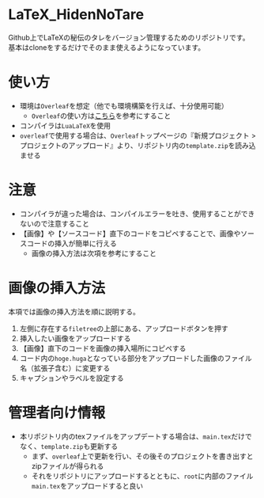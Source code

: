 # LaTeX_HidenNoTare
Github上でLaTeXの秘伝のタレをバージョン管理するためのリポジトリです。
基本はcloneをするだけでそのまま使えるようになっています。

# 使い方
- 環境は`Overleaf`を想定（他でも環境構築を行えば、十分使用可能）
  - `Overleaf`の使い方は[こちら](https://ja.overleaf.com/learn/how-to/How_to_make_comments_in_an_Overleaf_LaTeX_project)を参考にすること
- コンパイラは`LuaLaTeX`を使用
- `overleaf`で使用する場合は、`Overleaf`トップページの『新規プロジェクト > プロジェクトのアップロード』より、リポジトリ内の`template.zip`を読み込ませる

# 注意
- コンパイラが違った場合は、コンパイルエラーを吐き、使用することができないので注意すること
- 【画像】や【ソースコード】直下のコードをコピペすることで、画像やソースコードの挿入が簡単に行える
  - 画像の挿入方法は次項を参考にすること

# 画像の挿入方法
本項では画像の挿入方法を順に説明する。
1. 左側に存在する`filetree`の上部にある、アップロードボタンを押す
2. 挿入したい画像をアップロードする
3. 【画像】直下のコードを画像の挿入場所にコピペする
4. コード内の`hoge.huga`となっている部分をアップロードした画像のファイル名（拡張子含む）に変更する
5. キャプションやラベルを設定する

# 管理者向け情報
- 本リポジトリ内のtexファイルをアップデートする場合は、`main.tex`だけでなく、`template.zip`も更新する
  - まず、`overleaf`上で更新を行い、その後そのプロジェクトを書き出すとzipファイルが得られる
  - それをリポジトリにアップロードするとともに、`root`に内部のファイル`main.tex`をアップロードすると良い
